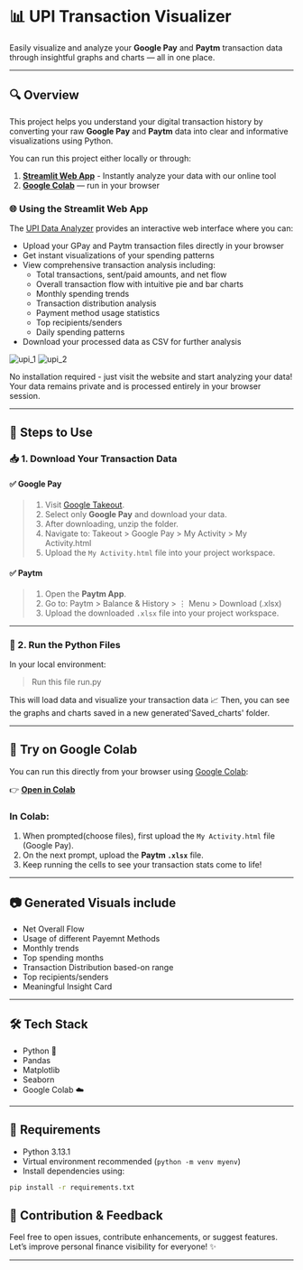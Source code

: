 # 📊 UPI Transaction Visualizer

Easily visualize and analyze your **Google Pay** and **Paytm** transaction data through insightful graphs and charts — all in one place.

---

## 🔍 Overview

This project helps you understand your digital transaction history by converting your raw **Google Pay** and **Paytm** data into clear and informative visualizations using Python.

You can run this project either locally or through:

1. **[Streamlit Web App](https://upidataviz.streamlit.app/)** - Instantly analyze your data with our online tool
2. **[Google Colab](https://colab.research.google.com/drive/1hzUANIiwNv-OyMVOBExpGEcljvjjNM3K#scrollTo=91470bdc&uniqifier=1)** — run in your browser

### 🌐 Using the Streamlit Web App

The [UPI Data Analyzer](https://upidataviz.streamlit.app/) provides an interactive web interface where you can:

- Upload your GPay and Paytm transaction files directly in your browser
- Get instant visualizations of your spending patterns
- View comprehensive transaction analysis including:
  - Total transactions, sent/paid amounts, and net flow
  - Overall transaction flow with intuitive pie and bar charts
  - Monthly spending trends
  - Transaction distribution analysis
  - Payment method usage statistics
  - Top recipients/senders
  - Daily spending patterns
- Download your processed data as CSV for further analysis

![upi_1](https://github.com/user-attachments/assets/338f24c7-7d48-48dd-bb99-7dad7e39b4a1)
![upi_2](https://github.com/user-attachments/assets/34f3509b-3f3b-48ec-b7ef-e9f8b1fee8cf)

No installation required - just visit the website and start analyzing your data! Your data remains private and is processed entirely in your browser session.

---

## 📝 Steps to Use

### 📥 1. Download Your Transaction Data

#### ✅ Google Pay
>1. Visit [Google Takeout](https://takeout.google.com/).
>2. Select only **Google Pay** and download your data.
>3. After downloading, unzip the folder.
>4. Navigate to: Takeout > Google Pay > My Activity > My Activity.html
>5. Upload the `My Activity.html` file into your project workspace.

#### ✅ Paytm
>1. Open the **Paytm App**.
>2. Go to: Paytm > Balance & History > ⋮ Menu > Download (.xlsx)
>3. Upload the downloaded `.xlsx` file into your project workspace.

---

### 🧪 2. Run the Python Files

In your local environment:

> Run this file run.py

This will load data and visualize your transaction data 📈
Then, you can see the graphs and charts saved in a new generated'Saved_charts' folder.

---

## 🚀 Try on Google Colab

You can run this directly from your browser using [Google Colab](https://colab.research.google.com):

👉 **[Open in Colab](https://colab.research.google.com/drive/1hzUANIiwNv-OyMVOBExpGEcljvjjNM3K#scrollTo=bf9b55fa&uniqifier=1)**

### In Colab:
1. When prompted(choose files), first upload the `My Activity.html` file (Google Pay).
2. On the next prompt, upload the **Paytm `.xlsx`** file.
3. Keep running the cells to see your transaction stats come to life!

---

## 📷 Generated Visuals include

- Net Overall Flow
- Usage of different Payemnt Methods
- Monthly trends
- Top spending months
- Transaction Distribution based-on range
- Top recipients/senders
- Meaningful Insight Card
---

## 🛠️ Tech Stack

- Python 🐍
- Pandas
- Matplotlib
- Seaborn
- Google Colab ☁️

---

## 🔧 Requirements

- Python 3.13.1
- Virtual environment recommended (`python -m venv myenv`)
- Install dependencies using:

```bash
pip install -r requirements.txt
```

## 🙌 Contribution & Feedback

Feel free to open issues, contribute enhancements, or suggest features. Let’s improve personal finance visibility for everyone! ✨

---
